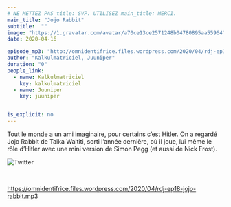 ```yaml
---
# NE METTEZ PAS title: SVP. UTILISEZ main_title: MERCI.
main_title: "Jojo Rabbit"
subtitle:  ""
image: "https://1.gravatar.com/avatar/a70ce13ce2571248b04780895aa55964?s=96&d=identicon&r=G"
date: 2020-04-16

episode_mp3: "http://omnidentifrice.files.wordpress.com/2020/04/rdj-ep18-jojo-rabbit.mp3"
author: "Kalkulmatriciel, Juuniper"
duration: "0"
people_link: 
  - name: Kalkulmatriciel
    key: kalkulmatriciel
  - name: Juuniper
    key: juuniper


is_explicit: no
---
```


<PodcastHeader/>

<!-- ECRIRE LA DESCRIPTION DE L'EPISODE SOUS CETTE LIGNE -->
<p>Tout le monde a un ami imaginaire, pour certains c’est Hitler. On a regardé Jojo Rabbit de Taika Waititi, sorti l’année dernière, où il joue, lui même le rôle d’Hitler avec une mini version de Simon Pegg (et aussi de Nick Frost).</p>
<p><img src="https://retourdujeudi.files.wordpress.com/2020/04/twitter.jpg" alt="Twitter"></p>
<p>&nbsp;</p>
<p><a href="https://omnidentifrice.files.wordpress.com/2020/04/rdj-ep18-jojo-rabbit.mp3" rel="nofollow">https://omnidentifrice.files.wordpress.com/2020/04/rdj-ep18-jojo-rabbit.mp3</a></p>


